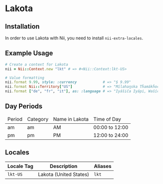 <!-- This file has been generated. Source: src/docs/languages/_template.md.erb -->

# Lakota

## Installation

In order to use Lakota with Nii, you need to install `nii-extra-locales`.

## Example Usage

``` ruby
# Create a context for Lakota
nii = Nii::Context.new "lkt" # => #<Nii::Context:lkt-US>

# Value formatting
nii.format 9.99, style: :currency            # => "$ 9.99"
nii.format Nii::Territory["US"]              # => "Mílahaŋska Tȟamákȟočhe"
nii.format ["de", "fr", "it"], as: :language # => "Iyášiča Iyápi, Wašíču Ikčéka Iyápi, Italia Iyápi"
```

## Day Periods


<table>
  <thead>
    <tr>
      <td>Period</td>
      <td>Category</td>
      <td>Name in Lakota</td>
      <td>Time of Day</td>
    </tr>
  </thead>
  <tbody>
    <tr>
      <td>am</td>
      <td>am</td>
      <td>AM</td>
      <td>00:00 to 12:00</td>
    </tr>
    <tr>
      <td>pm</td>
      <td>pm</td>
      <td>PM</td>
      <td>12:00 to 24:00</td>
    </tr>
  </tbody>
</table>



## Locales

<table>
  <thead>
    <tr>
      <th>Locale Tag</th>
      <th>Description</th>
      <th>Aliases</th>
    </tr>
  </thead>
  <tbody>
    <tr>
      <td><code>lkt-US</code></td>
      <td>Lakota (United States)</td>
      <td><code>lkt</code></td>
    </tr>
  </tbody>
</table>


